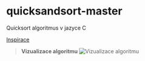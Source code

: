 # quicksandsort-master
Quicksort algoritmus v jazyce C

[Inspirace](http://shorturl.at/grEV6) 
>**Vizualizace algoritmu**
![Vizualizace algoritmu](https://upload.wikimedia.org/wikipedia/commons/f/fe/Quicksort.gif) 
